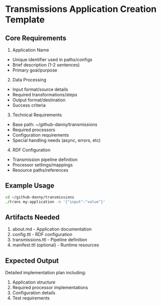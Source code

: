 # Transmissions Application Creation Template

## Core Requirements
1. Application Name
- Unique identifier used in paths/configs
- Brief description (1-2 sentences)
- Primary goal/purpose

2. Data Processing
- Input format/source details
- Required transformations/steps  
- Output format/destination
- Success criteria

3. Technical Requirements
- Base path: ~/github-danny/transmissions
- Required processors
- Configuration requirements 
- Special handling needs (async, errors, etc)

4. RDF Configuration
- Transmission pipeline definition 
- Processor settings/mappings
- Resource paths/references

## Example Usage
```sh
cd ~/github-danny/transmissions
./trans my-application -m '{"input":"value"}'
```

## Artifacts Needed
1. about.md - Application documentation
2. config.ttl - RDF configuration 
3. transmissions.ttl - Pipeline definition
4. manifest.ttl (optional) - Runtime resources

## Expected Output
Detailed implementation plan including:
1. Application structure
2. Required processor implementations 
3. Configuration details
4. Test requirements